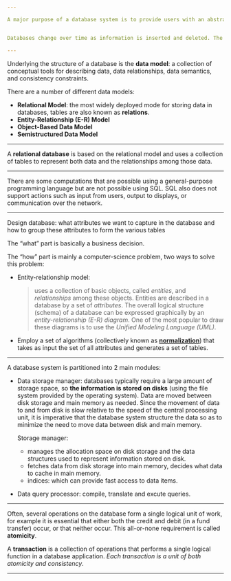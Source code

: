 ```yaml
---

A major purpose of a database system is to provide users with an abstract view of the data. That is, the system hides certain details of how the data are stored and maintained.


Databases change over time as information is inserted and deleted. The collection of information stored in the database at a particular moment is called an **instance** of the database. The overall design of the database is called the **database schema**. Schemas are changed infrequently.

---
```


Underlying the structure of a database is the **data model**: a collection of conceptual tools for describing data, data relationships, data semantics, and consistency constraints.

There are a number of different data models:
- **Relational Model**: the most widely deployed mode for storing data in databases, tables are also known as **relations**.
- **Entity-Relationship (E-R) Model**
- **Object-Based Data Model**
- **Semistructured Data Model**

---

A **relational database** is based on the relational model and uses a collection of tables to represent both data and the relationships among those data.

---

There are some computations that are possible using a general-purpose programming language but are not possible using SQL. SQL also does not support actions such as input from users, output to displays, or communication over the network.

---

Design database: what attributes we want to capture in the database and how to group these attributes to form the various tables

The “what” part is basically a business decision.

The “how” part is mainly a computer-science problem, two ways to solve this problem:
- Entity-relationship model:
  > uses a collection of basic objects, called *entities*, and *relationships* among these objects. Entities are described in a database by a set of *attributes*. The overall logical structure (schema) of a database can be expressed graphically by an *entity-relationship (E-R) diagram*. One of the most popular to draw these diagrams is to use the *Unified Modeling Language (UML)*.
- Employ a set of algorithms (collectively known as **[normalization](https://docs.google.com/document/d/1g3ndNEGUm-spxu35GbG2nXyW0tkFVilT9EaaLWlILng/edit?usp=sharing)**) that takes as input the set of all attributes and generates a set of tables.

---

A database system is partitioned into 2 main modules:
- Data storage manager: databases typically require a large amount of storage space, so **the information is stored on disks** (using the file system provided by the operating system). Data are moved between disk storage and main memory as needed. Since the movement of data to and from disk is slow relative to the speed of the central processing unit, it is imperative that the database system structure the data so as to minimize the need to move data between disk and main memory.

  Storage manager:
  - manages the allocation space on disk storage and the data structures used to represent information stored on disk.
  - fetches data from disk storage into main memory, decides what data to cache in main memory.
  - indices: which can provide fast access to data items.
  
- Data query processor: compile, translate and excute queries.

---

Often, several operations on the database form a single logical unit of work, for example it is essential that either both the credit and debit (in a fund transfer) occur, or that neither occur. This all-or-none requirement is called **atomicity**.

A **transaction** is a collection of operations that performs a single logical function in a database application. *Each transaction is a unit of both atomicity and consistency*.

---



